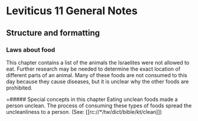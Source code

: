 # Leviticus 11 General Notes
## Structure and formatting

### Laws about food

This chapter contains a list of the animals the Israelites were not allowed to eat. Further research may be needed to determine the exact location of different parts of an animal. Many of these foods are not consumed to this day because they cause diseases, but it is unclear why the other foods are prohibited.

=##### Special concepts in this chapter
Eating unclean foods made a person unclean. The process of consuming these types of foods spread the uncleanliness to a person. (See: [[rc://*/tw/dict/bible/kt/clean]])